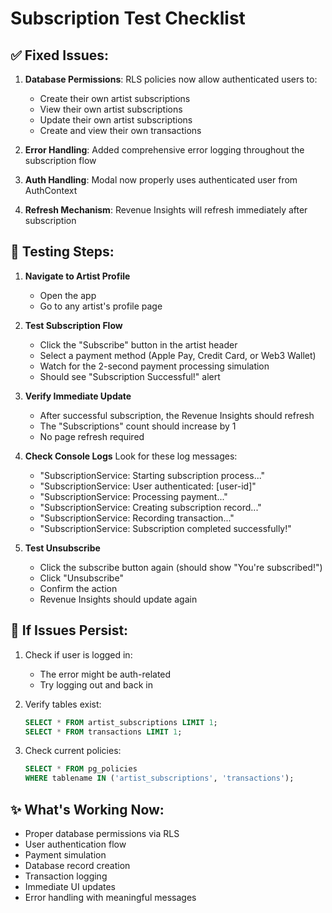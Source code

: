 # Subscription Test Checklist

## ✅ Fixed Issues:
1. **Database Permissions**: RLS policies now allow authenticated users to:
   - Create their own artist subscriptions
   - View their own artist subscriptions
   - Update their own artist subscriptions
   - Create and view their own transactions

2. **Error Handling**: Added comprehensive error logging throughout the subscription flow

3. **Auth Handling**: Modal now properly uses authenticated user from AuthContext

4. **Refresh Mechanism**: Revenue Insights will refresh immediately after subscription

## 🧪 Testing Steps:

1. **Navigate to Artist Profile**
   - Open the app
   - Go to any artist's profile page

2. **Test Subscription Flow**
   - Click the "Subscribe" button in the artist header
   - Select a payment method (Apple Pay, Credit Card, or Web3 Wallet)
   - Watch for the 2-second payment processing simulation
   - Should see "Subscription Successful!" alert

3. **Verify Immediate Update**
   - After successful subscription, the Revenue Insights should refresh
   - The "Subscriptions" count should increase by 1
   - No page refresh required

4. **Check Console Logs**
   Look for these log messages:
   - "SubscriptionService: Starting subscription process..."
   - "SubscriptionService: User authenticated: [user-id]"
   - "SubscriptionService: Processing payment..."
   - "SubscriptionService: Creating subscription record..."
   - "SubscriptionService: Recording transaction..."
   - "SubscriptionService: Subscription completed successfully!"

5. **Test Unsubscribe**
   - Click the subscribe button again (should show "You're subscribed!")
   - Click "Unsubscribe"
   - Confirm the action
   - Revenue Insights should update again

## 🚨 If Issues Persist:

1. Check if user is logged in:
   - The error might be auth-related
   - Try logging out and back in

2. Verify tables exist:
   ```sql
   SELECT * FROM artist_subscriptions LIMIT 1;
   SELECT * FROM transactions LIMIT 1;
   ```

3. Check current policies:
   ```sql
   SELECT * FROM pg_policies 
   WHERE tablename IN ('artist_subscriptions', 'transactions');
   ```

## ✨ What's Working Now:
- Proper database permissions via RLS
- User authentication flow
- Payment simulation
- Database record creation
- Transaction logging
- Immediate UI updates
- Error handling with meaningful messages

